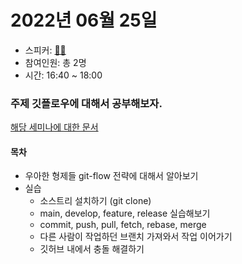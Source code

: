 # 2022년 06월 25일 
 * 스피커: [🐻‍❄️](https://github.com/lgvv)
 * 참여인원: 총 2명 
 * 시간: 16:40 ~ 18:00

### 주제 깃플로우에 대해서 공부해보자.
[해당 세미나에 대한 문서](https://rldd.tistory.com/450)

#### 목차 
 * 우아한 형제들 git-flow 전략에 대해서 알아보기
 * 실습
    * 소스트리 설치하기 (git clone)
    * main, develop, feature, release 실습해보기
    * commit, push, pull, fetch, rebase, merge
    * 다른 사람이 작업하던 브랜치 가져와서 작업 이어가기
    * 깃허브 내에서 충돌 해결하기
